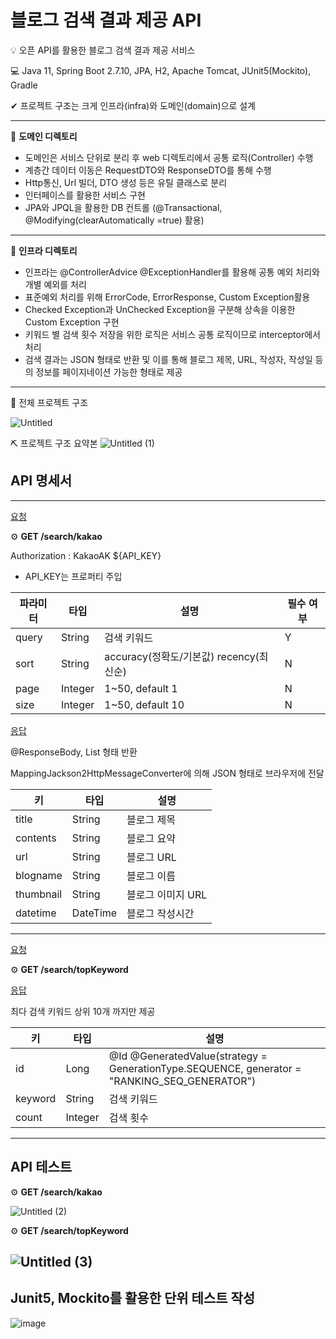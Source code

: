 # 블로그 검색 결과 제공 API

💡 오픈 API를 활용한 블로그 검색 결과 제공 서비스

💻 Java 11, Spring Boot 2.7.10, JPA, H2, Apache Tomcat, JUnit5(Mockito), Gradle                                

✔ 프로젝트 구조는 크게 인프라(infra)와 도메인(domain)으로 설계

---

🔑 **도메인 디렉토리**

- 도메인은 서비스 단위로 분리 후 web 디렉토리에서 공통 로직(Controller) 수행
- 계층간 데이터 이동은 RequestDTO와 ResponseDTO를 통해 수행
- Http통신, Url 빌더, DTO 생성 등은 유틸 클래스로 분리
- 인터페이스를 활용한 서비스 구현
- JPA와 JPQL을 활용한 DB 컨트롤 (@Transactional, @Modifying(clearAutomatically =true) 활용)

---

🔑 **인프라 디렉토리**

- 인프라는 @ControllerAdvice @ExceptionHandler를 활용해 공통 예외 처리와 개별 예외를 처리
- 표준예외 처리를 위해 ErrorCode, ErrorResponse, Custom Exception활용
- Checked Exception과 UnChecked Exception을 구분해 상속을 이용한 Custom Exception 구현
- 키워드 별 검색 횟수 저장을 위한 로직은 서비스 공통 로직이므로 interceptor에서 처리
- 검색 결과는 JSON 형태로 반환 및 이를 통해 블로그 제목, URL, 작성자, 작성일 등의 정보를 페이지네이션 가능한 형태로 제공

---

📃 전체 프로젝트 구조

![Untitled](https://user-images.githubusercontent.com/34955578/226884133-64f51829-2d1b-4682-a680-5ed2ac9c3ada.png)

⛏ 프로젝트 구조 요약본
![Untitled (1)](https://user-images.githubusercontent.com/34955578/226884436-8e78daed-616f-4da7-8779-46ea8745a0b8.png)

## API 명세서

---

[요청](https://www.notion.so/336d8c5ab4dc4e8482e3e3acb6a46379)

⚙ **GET /search/kakao**

Authorization : KakaoAK ${API_KEY}

   * API_KEY는 프로퍼티 주입

| 파라미터 | 타입 | 설명 | 필수 여부 |
| --- | --- | --- | --- |
| query | String | 검색 키워드 | Y |
| sort | String | accuracy(정확도/기본값)  recency(최신순) | N |
| page | Integer | 1~50, default 1 | N |
| size | Integer | 1~50, default 10 | N |

[응답](https://www.notion.so/b981ad2816444048b17d3672d47f6dd2)

@ResponseBody, List<T> 형태 반환

MappingJackson2HttpMessageConverter에 의해 JSON 형태로 브라우저에 전달

| 키 | 타입 | 설명 |
| --- | --- | --- |
| title | String | 블로그 제목 |
| contents | String | 블로그 요약 |
| url | String | 블로그 URL |
| blogname | String | 블로그 이름 |
| thumbnail | String | 블로그 이미지 URL |
| datetime | DateTime | 블로그 작성시간 |

---

[요청](https://www.notion.so/aa9638b9b73e426d846145f2f77da082)

⚙ **GET /search/topKeyword**

[응답](https://www.notion.so/dcca14b35f2c49e6b8093784cd00efff)

최다 검색 키워드 상위 10개 까지만 제공

| 키 | 타입 | 설명 |
| --- | --- | --- |
| id | Long | @Id @GeneratedValue(strategy = GenerationType.SEQUENCE, generator = "RANKING_SEQ_GENERATOR")  |
| keyword | String | 검색 키워드 |
| count | Integer | 검색 횟수 |

---

## API 테스트

⚙ **GET /search/kakao**

![Untitled (2)](https://user-images.githubusercontent.com/34955578/226884917-6899bbf3-8f50-481b-9981-a0e9964662b1.png)

⚙ **GET /search/topKeyword**

![Untitled (3)](https://user-images.githubusercontent.com/34955578/226884956-37d03a62-614c-4a76-80ef-8099bc0455b3.png)
---

## Junit5, Mockito를 활용한 단위 테스트 작성
![image](https://user-images.githubusercontent.com/34955578/226894467-3d57babd-8315-4300-ae5a-45e391dc883c.png)
